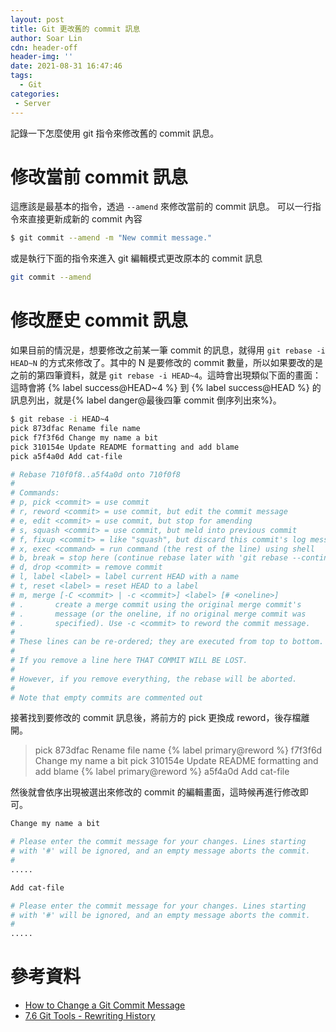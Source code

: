 ```yaml
---
layout: post
title: Git 更改舊的 commit 訊息
author: Soar Lin
cdn: header-off
header-img: ''
date: 2021-08-31 16:47:46
tags:
  - Git
categories:
 - Server
---
```


記錄一下怎麼使用 git 指令來修改舊的 commit 訊息。

# 修改當前 commit 訊息

這應該是最基本的指令，透過 `--amend` 來修改當前的 commit 訊息。
可以一行指令來直接更新成新的 commit 內容

```bash
$ git commit --amend -m "New commit message."
```
<!-- more -->

或是執行下面的指令來進入 git 編輯模式更改原本的 commit 訊息
```bash
git commit --amend
```

# 修改歷史 commit 訊息
如果目前的情況是，想要修改之前某一筆 commit 的訊息，就得用 `git rebase -i HEAD~N` 的方式來修改了。其中的 N 是要修改的 commit 數量，所以如果要改的是之前的第四筆資料，就是 `git rebase -i HEAD~4`。這時會出現類似下面的畫面：
這時會將 {% label success@HEAD~4 %} 到 {% label success@HEAD %} 的訊息列出，就是{% label danger@最後四筆 commit 倒序列出來%}。
```bash
$ git rebase -i HEAD~4
pick 873dfac Rename file name
pick f7f3f6d Change my name a bit
pick 310154e Update README formatting and add blame
pick a5f4a0d Add cat-file

# Rebase 710f0f8..a5f4a0d onto 710f0f8
#
# Commands:
# p, pick <commit> = use commit
# r, reword <commit> = use commit, but edit the commit message
# e, edit <commit> = use commit, but stop for amending
# s, squash <commit> = use commit, but meld into previous commit
# f, fixup <commit> = like "squash", but discard this commit's log message
# x, exec <command> = run command (the rest of the line) using shell
# b, break = stop here (continue rebase later with 'git rebase --continue')
# d, drop <commit> = remove commit
# l, label <label> = label current HEAD with a name
# t, reset <label> = reset HEAD to a label
# m, merge [-C <commit> | -c <commit>] <label> [# <oneline>]
# .       create a merge commit using the original merge commit's
# .       message (or the oneline, if no original merge commit was
# .       specified). Use -c <commit> to reword the commit message.
#
# These lines can be re-ordered; they are executed from top to bottom.
#
# If you remove a line here THAT COMMIT WILL BE LOST.
#
# However, if you remove everything, the rebase will be aborted.
#
# Note that empty commits are commented out

```

接著找到要修改的 commit 訊息後，將前方的 pick 更換成 reword，後存檔離開。

> pick 873dfac Rename file name
> {% label primary@reword %} f7f3f6d Change my name a bit
> pick 310154e Update README formatting and add blame
> {% label primary@reword %} a5f4a0d Add cat-file
>

然後就會依序出現被選出來修改的 commit 的編輯畫面，這時候再進行修改即可。

```bash
Change my name a bit

# Please enter the commit message for your changes. Lines starting
# with '#' will be ignored, and an empty message aborts the commit.
#
.....
```
```bash
Add cat-file

# Please enter the commit message for your changes. Lines starting
# with '#' will be ignored, and an empty message aborts the commit.
#
.....
```

# 參考資料
* [How to Change a Git Commit Message](https://linuxize.com/post/change-git-commit-message/)
* [7.6 Git Tools - Rewriting History](https://git-scm.com/book/en/v2/Git-Tools-Rewriting-History)
